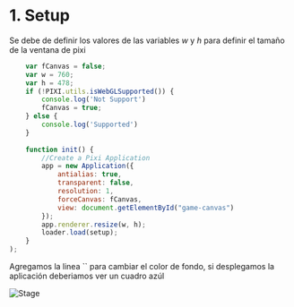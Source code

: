 # 1. Setup

Se debe de definir los valores de las variables *w* y *h* para definir el tamaño de la ventana de pixi
```javascript 
    var fCanvas = false;
    var w = 760;
    var h = 478;
	if (!PIXI.utils.isWebGLSupported()) {
        console.log('Not Support')
        fCanvas = true;
    } else {
        console.log('Supported')
    }
	
	function init() {
        //Create a Pixi Application
        app = new Application({
            antialias: true,
            transparent: false,
            resolution: 1,
            forceCanvas: fCanvas,
            view: document.getElementById("game-canvas")
        });
        app.renderer.resize(w, h);
        loader.load(setup);
    }
);
```

Agregamos la linea `` para cambiar el color de fondo, si desplegamos la aplicación deberiamos ver un cuadro azúl

![Stage](https://raw.githubusercontent.com/luisemonsalve/tutorial-pixijs/tree/1-Setup/readme_src/1.png)